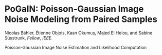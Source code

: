 # PoGaIN: Poisson-Gaussian Image Noise Modeling from Paired Samples

Nicolas Bähler, Étienne Objois, Kaan Okumuş, Majed El Helou, and Sabine
Süsstrunk, _Fellow_, _IEEE_.

<!-- TODO extend -->

Poisson-Gaussian Image Noise Estimation and Likelihood Computation
